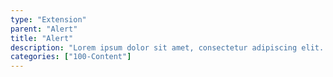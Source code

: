 ```yaml
---
type: "Extension"
parent: "Alert"
title: "Alert"
description: "Lorem ipsum dolor sit amet, consectetur adipiscing elit. Nunc tempus laoreet leo sit amet iaculis."
categories: ["100-Content"]
---
```

